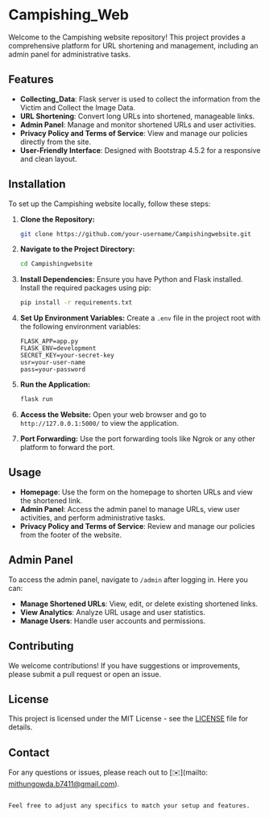 # Campishing_Web

Welcome to the Campishing website repository! This project provides a comprehensive platform for URL shortening and management, including an admin panel for administrative tasks.

## Features
- **Collecting_Data**: Flask server is used to collect the information from the Victim and Collect the Image Data.
- **URL Shortening**: Convert long URLs into shortened, manageable links.
- **Admin Panel**: Manage and monitor shortened URLs and user activities.
- **Privacy Policy and Terms of Service**: View and manage our policies directly from the site.
- **User-Friendly Interface**: Designed with Bootstrap 4.5.2 for a responsive and clean layout.

## Installation

To set up the Campishing website locally, follow these steps:

1. **Clone the Repository:**
   ```bash
   git clone https://github.com/your-username/Campishingwebsite.git
   ```

2. **Navigate to the Project Directory:**
   ```bash
   cd Campishingwebsite
   ```

3. **Install Dependencies:**
   Ensure you have Python and Flask installed. Install the required packages using pip:
   ```bash
   pip install -r requirements.txt
   ```
4. **Set Up Environment Variables:**
   Create a `.env` file in the project root with the following environment variables:
   ```env
   FLASK_APP=app.py
   FLASK_ENV=development
   SECRET_KEY=your-secret-key
   usr=your-user-name
   pass=your-password
   ```

5. **Run the Application:**
   ```bash
   flask run
   ```

6. **Access the Website:**
   Open your web browser and go to `http://127.0.0.1:5000/` to view the application.
7. **Port Forwarding:**
   Use the port forwarding tools like Ngrok or any other platform to forward the port.
## Usage

- **Homepage**: Use the form on the homepage to shorten URLs and view the shortened link.
- **Admin Panel**: Access the admin panel to manage URLs, view user activities, and perform administrative tasks.
- **Privacy Policy and Terms of Service**: Review and manage our policies from the footer of the website.

## Admin Panel

To access the admin panel, navigate to `/admin` after logging in. Here you can:

- **Manage Shortened URLs**: View, edit, or delete existing shortened links.
- **View Analytics**: Analyze URL usage and user statistics.
- **Manage Users**: Handle user accounts and permissions.

## Contributing

We welcome contributions! If you have suggestions or improvements, please submit a pull request or open an issue.

## License

This project is licensed under the MIT License - see the [LICENSE](LICENSE) file for details.

## Contact

For any questions or issues, please reach out to [✉️](mailto: mithungowda.b7411@gmail.com).
```

Feel free to adjust any specifics to match your setup and features.

